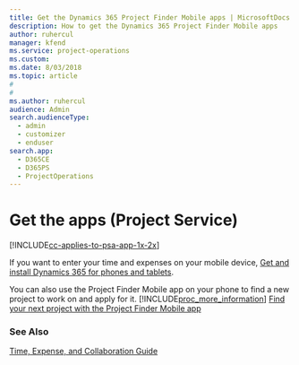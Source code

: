 ```yaml
---
title: Get the Dynamics 365 Project Finder Mobile apps | MicrosoftDocs
description: How to get the Dynamics 365 Project Finder Mobile apps
author: ruhercul
manager: kfend
ms.service: project-operations
ms.custom: 
ms.date: 8/03/2018
ms.topic: article
#
#
ms.author: ruhercul
audience: Admin
search.audienceType: 
  - admin
  - customizer
  - enduser
search.app: 
  - D365CE
  - D365PS
  - ProjectOperations
---
```



# Get the apps (Project Service)

[!INCLUDE[cc-applies-to-psa-app-1x-2x](../includes/cc-applies-to-psa-app-1x-2x.md)]

If you want to enter your time and expenses on your mobile device, [Get and install Dynamics 365 for phones and tablets](https://docs.microsoft.com/dynamics365/mobile-app/dynamics-365-phones-tablets-users-guide).  
  
 You can also use the Project Finder Mobile app on your phone to find a new project to work on and apply for it. [!INCLUDE[proc_more_information](../includes/proc-more-information.md)] [Find your next project with the Project Finder Mobile app](../psa/find-next-project-finder-mobile-app.md) 
  
### See Also  
 [Time, Expense, and Collaboration Guide](../psa/time-expense-collaboration-guide.md)
